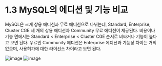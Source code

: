 # 1.3 MySQL의 에디션 및 기능 비교
MySQL은 크게 상용 에디션과 무료 에디션으로 나뉘는데, 
Standard, Enterprise, Cluster CGE 세 개의 상용 에디션과 Community 무료 에디션이 제공된다.
비용이나 기능 면에서는 Standard < Enterprise < Cluster CGE 순서로 비싸거나 기능이 높다고 보면 된다. 
무료인 Community 에디션은 Enterprise 에디션과 기능상 차이는 거의 없으며, 사용허가에 대한 라이선스 차이라고 보면 된다.

![image](https://github.com/user-attachments/assets/88e44542-264c-42b5-b38d-7a4786aabedb)
![image](https://github.com/user-attachments/assets/bcea7422-0655-4370-9164-9d68701cd8ba)

